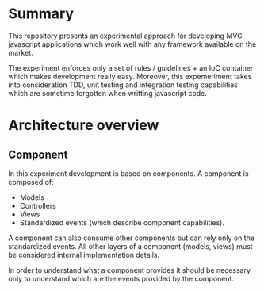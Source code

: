 # Summary

This repository presents an experimental approach for developing MVC javascript applications which work well with any framework available on the market.

The experiment enforces only a set of rules / guidelines + an IoC container which makes development really easy. Moreover, this expemeriment takes into consideration TDD, unit testing and integration testing capabilities which are sometime forgotten when writting javascript code.

# Architecture overview

## Component

In this experiment development is based on components. A component is composed of:

* Models
* Controllers
* Views
* Standardized events (which describe component capabilities).

A component can also consume other components but can rely only on the standardized events. All other layers of a component (models, views) must be considered internal implementation details.

In order to understand what a component provides it should be necessary only to understand which are the events provided by the component.